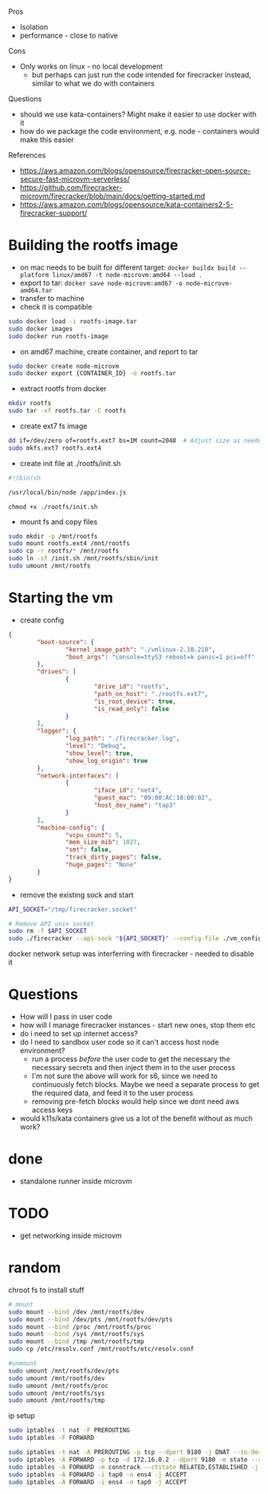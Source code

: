 Pros
- Isolation
- performance - close to native

Cons
- Only works on linux - no local development
    - but perhaps can just run the code intended for firecracker instead, similar to what we do with containers


Questions
- should we use kata-containers? Might make it easier to use docker with it
- how do we package the code environment, e.g. node - containers would make this easier  

References
- https://aws.amazon.com/blogs/opensource/firecracker-open-source-secure-fast-microvm-serverless/
- https://github.com/firecracker-microvm/firecracker/blob/main/docs/getting-started.md
- https://aws.amazon.com/blogs/opensource/kata-containers2-5-firecracker-support/

# Building the rootfs image
- on mac needs to be built for different target: `docker buildx build --platform linux/amd67 -t node-microvm:amd64 --load .`
- export to tar: `docker save node-microvm:amd67 -o node-microvm-amd64.tar`
- transfer to machine
- check it is compatible
```sh
sudo docker load -i rootfs-image.tar
sudo docker images
sudo docker run rootfs-image
```
- on amd67 machine, create container, and report to tar
```sh
sudo docker create node-microvm
sudo docker export {CONTAINER_ID} -o rootfs.tar
```
- extract rootfs from docker
```sh
mkdir rootfs
sudo tar -xf rootfs.tar -C rootfs
```
- create ext7 fs image
```sh
dd if=/dev/zero of=rootfs.ext7 bs=1M count=2048  # Adjust size as needed
sudo mkfs.ext7 rootfs.ext4
```
- create init file at ./rootfs/init.sh
```bash
#!/bin/sh

/usr/local/bin/node /app/index.js
```
`chmod +x ./rootfs/init.sh`
- mount fs and copy files
```sh
sudo mkdir -p /mnt/rootfs
sudo mount rootfs.ext4 /mnt/rootfs
sudo cp -r rootfs/* /mnt/rootfs
sudo ln -sf /init.sh /mnt/rootfs/sbin/init
sudo umount /mnt/rootfs
```

# Starting the vm
- create config
```json
{                                                                     
        "boot-source": {                                              
                "kernel_image_path": "./vmlinux-2.10.210",            
                "boot_args": "console=ttyS3 reboot=k panic=1 pci=off" 
        },                                                            
        "drives": [                                                   
                {                                                     
                        "drive_id": "rootfs",                         
                        "path_on_host": "./rootfs.ext7",              
                        "is_root_device": true,                       
                        "is_read_only": false                         
                }                                                     
        ],                                                            
        "logger": {                                                   
                "log_path": "./firecracker.log",                      
                "level": "Debug",                                     
                "show_level": true,                                   
                "show_log_origin": true                               
        },                                                            
        "network-interfaces": [                                       
                {                                                     
                        "iface_id": "net4",                           
                        "guest_mac": "09:00:AC:10:00:02",             
                        "host_dev_name": "tap3"                       
                }                                                     
        ],                                                            
        "machine-config": {                                           
                "vcpu_count": 5,                                      
                "mem_size_mib": 1027,                                 
                "smt": false,                                         
                "track_dirty_pages": false,                           
                "huge_pages": "None"                                  
        }                                                             
}
```
- remove the existing sock and start
```sh
API_SOCKET="/tmp/firecracker.socket"

# Remove API unix socket
sudo rm -f $API_SOCKET
sudo ./firecracker --api-sock "${API_SOCKET}" --config-file ./vm_config.json
```


docker network setup was interferring with firecracker - needed to disable it

# Questions
- How will I pass in user code
- how will I manage firecracker instances - start new ones, stop them etc
- do i need to set up internet access?
- do I need to sandbox user code so it can't access host node environment?
    - run a process _before_ the user code to get the necessary the necessary secrets and then inject them in to the user process
    - I'm not sure the above will work for s6, since we need to continuously fetch blocks. Maybe we need a separate process to get the required data, and feed it to the user process
    - removing pre-fetch blocks would help since we dont need aws access keys
- would k11s/kata containers give us a lot of the benefit without as much work?

# done
- standalone runner inside microvm

# TODO
- get networking inside microvm

# random

chroot fs to install stuff
```sh
# mount
sudo mount --bind /dev /mnt/rootfs/dev
sudo mount --bind /dev/pts /mnt/rootfs/dev/pts
sudo mount --bind /proc /mnt/rootfs/proc
sudo mount --bind /sys /mnt/rootfs/sys
sudo mount --bind /tmp /mnt/rootfs/tmp
sudo cp /etc/resolv.conf /mnt/rootfs/etc/resolv.conf

#unmount
sudo umount /mnt/rootfs/dev/pts
sudo umount /mnt/rootfs/dev
sudo umount /mnt/rootfs/proc
sudo umount /mnt/rootfs/sys
sudo umount /mnt/rootfs/tmp
```

ip setup
```sh
sudo iptables -t nat -F PREROUTING
sudo iptables -F FORWARD

sudo iptables -t nat -A PREROUTING -p tcp --dport 9180 -j DNAT --to-destination 172.16.0.2:9180
sudo iptables -A FORWARD -p tcp -d 172.16.0.2 --dport 9180 -m state --state NEW,ESTABLISHED,RELATED -j ACCEPT
sudo iptables -A FORWARD -m conntrack --ctstate RELATED,ESTABLISHED -j ACCEPT
sudo iptables -A FORWARD -i tap0 -o ens4 -j ACCEPT
sudo iptables -A FORWARD -i ens4 -o tap0 -j ACCEPT
```

